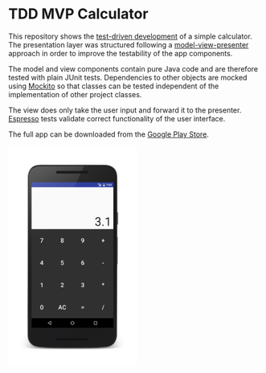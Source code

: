 # TDD MVP Calculator

This repository shows the [test-driven development](https://en.wikipedia.org/wiki/Test-driven_development) of a simple calculator. The presentation layer was structured following a [model-view-presenter](https://en.wikipedia.org/wiki/Model%E2%80%93view%E2%80%93presenter) approach in order to improve the testability of the app components.

The model and view components contain pure Java code and are therefore tested with plain JUnit tests. Dependencies to other objects are mocked using [Mockito](http://mockito.org/) so that classes can be tested independent of the implementation of other project classes.

The view does only take the user input and forward it to the presenter. [Espresso](https://google.github.io/android-testing-support-library/docs/espresso/) tests validate correct functionality of the user interface.

The full app can be downloaded from the [Google Play Store](https://play.google.com/store/apps/details?id=com.sreimler.calculator).

<img src="https://raw.githubusercontent.com/sreimler/calculator/master/images/screenshot3.png" width="256" alt="Screenshot">
